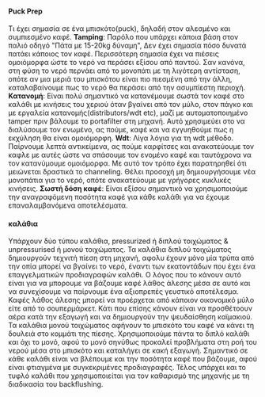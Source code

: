 #### Puck Prep
Τι έχει σημασία σε ένα μπισκότο(puck), δηλαδή στον αλεσμένο και συμπιεσμένο καφέ.
**Tamping**: Παρόλο που υπάρχει κάποια βάση στον παλιό οδηγό "Πάτα με 15-20kg δύναμη", Δεν έχει σημασία πόσο δυνατά πατάει κάποιος τον καφέ. Περισσότερη σημασία έχει να πιέσεις ομοιόμορφα ώστε το νερό να περάσει εξίσου από παντού. Σαν κανόνα, στη φύση το νερό περνάει από το μονοπάτι με τη λιγότερη αντίσταση, οπότε αν μια μεριά του μπισκότου είναι πιο πιεσμένη από την άλλη, καταλαβαίνουμε πως το νερό θα περάσει από την ασυμπίεστη περιοχή.
**Κατανομή**: Είναι πολύ σημαντικό να κατανέμουμε σωστά τον καφέ στο καλάθι με κινήσεις του χεριού όταν βγαίνει από τον μύλο, στον πάγκο και με εργαλεία κατανομής(distributors/wdt etc), μαζί με αυτοματοποιημένο tamper πριν βάλουμε το portafilter στη μηχανή. Αυτό χρησιμεύει στο να διαλύσουμε τον ενωμένο, ας πούμε, καφέ και να εγγυηθούμε πως η εκχύληση θα είναι ομοιόμορφη.
**Wdt**: Λίγα λόγια για τη wdt μέθοδο. Παίρνουμε λεπτά αντικείμενα, ας πούμε καρφίτσες και ανακατεύουμε τον καφλε με αυτές ώστε να σπάσουμε τον ενομένο καφέ και ταυτόχρονα να τον κατανύμουμε ομοιόμορφα. Με αυτό τον τρόπο έχει παρατηρηθεί ότι μειώνεται δραστικά το channeling. Θέλει προσοχή μη δημιουργήσουμε νέα μονοπάτια για το νερό, οπότε ανακατεύουμε με γρήγορες κυκλικές κινήσεις.
**Σωστή δόση καφέ**: Είναι εξίσου σημαντικό να χρησιμοποιούμε την αναγραφόμενη ποσότητα καφέ για κάθε καλάθι για να έχουμε επαναλαμβανόμενα αποτελέσματα.


#### καλάθια
Υπάρχουν δύο τύπου καλάθια, pressurized ή διπλού τοιχώματος & unpressurised ή μονού τοιχώματος.
Τα καλάθια διπλού τοιχώματος δημιουργούν τεχνιτή πίεση στη μηχανή, αφολυ έχουν μόνο μία τρύπα από την οπία μπορεί να βγαίνει το νερό, έναντι των εκατοντάδων που έχει ένα επαγγελματικών προδιαγραφών καλάθι. Ο λόγος που το κάνουν αυτό είναι για να μπορουμε να βάζουμε καφέ λάθος άλεσης μέσα σε αυτό και να συνεχίσουμε να παίρνουμε ένα αξιοπρεπές γευστικό αποτέλεσμα. Καφές λάθος άλεσης μπορεί να προέρχεται από κάποιον οικονομικό μύλο είτε από το σουπερμάρκετ. Κάτι που επίσης κάνουν είναι να προσθέτοουν αέρα κατά την εξαγωγή και να δημιουργούν την ψευδαίσθηση καϊμακιού.
Τα καλάθια μονού τοιχώματος αφήνουν το μπισκότο του καφέ να κάνει τη δουλειά στο κομμάτι της πίεσης. Χρησιμοποιούμε πάντα το διπλό καλάθι και όχι το μονό, αφού το μονό σηνύθως προκαλεί προβλήματα στη ροή του νερού μέσα στο μπισκότο και καταλήγει σε κακή εξαγωγή.
Σημαντικό σε κάθε καλάθι είναι να βλέπουμε και την ποσότητα καφέ που βάζουμε, αφού είναι φτιαγμένα με συγκεκριμένες προδιαγραφές.
Τέλος υπάρχει και το τυφλό καλάθι που χρησιμοποιείται για τον καθαρισμό της μηχανής με τη διαδικασία του backflushing.